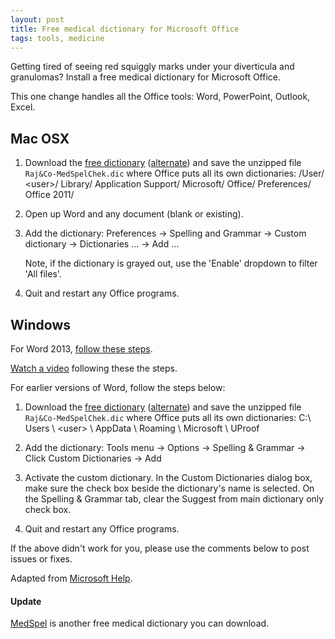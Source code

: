 ```yaml
---
layout: post
title: Free medical dictionary for Microsoft Office
tags: tools, medicine
---
```


Getting tired of seeing red squiggly marks under your diverticula and
granulomas?  Install a free medical dictionary for Microsoft Office.

 [rajn]: http://rajn.co/free-medical-spell-checker-for-microsoft-word-custom-dictionary/
 [dic]: http://rajn.co/download/rajco-med-spel-chek-zip/
 [www]: http://mtherald.com/free-medical-spell-checker-for-microsoft-word-custom-dictionary

This one change handles all the Office tools: Word, PowerPoint, Outlook,
Excel.


## Mac OSX

1. Download the [free dictionary][dic] ([alternate][MedSpel]) and save the
   unzipped file `Raj&Co-MedSpelChek.dic` where Office puts all its own
   dictionaries:  /User/ \<user\>/ Library/ Application Support/ Microsoft/
   Office/ Preferences/ Office 2011/

2. Open up Word and any document (blank or existing).

3. Add the dictionary:
   Preferences &rarr;
   Spelling and Grammar &rarr;
   Custom dictionary &rarr;
   Dictionaries ... &rarr;
   Add ...

   Note, if the dictionary is grayed out, use the 'Enable' dropdown to filter
   'All files'.

4. Quit and restart any Office programs.


## Windows


For Word 2013,
[follow these steps](http://www.howtogeek.com/142069/how-to-use-custom-dictionaries-in-word-2013/).

[Watch a video](https://www.youtube.com/watch?v=JZnvgAJ2SXg) following these
the steps.

For earlier versions of Word, follow the steps below:

1. Download the [free dictionary][dic] ([alternate][MedSpel]) and save the
   unzipped file `Raj&Co-MedSpelChek.dic` where Office puts all its own
   dictionaries: C:\\ Users \\ \<user\> \\ AppData \\ Roaming \\ Microsoft \\
   UProof

2. Add the dictionary:
   Tools menu &rarr;
   Options &rarr;
   Spelling & Grammar &rarr;
   Click Custom Dictionaries &rarr;
   Add

3. Activate the custom dictionary.  In the Custom Dictionaries dialog box,
   make sure the check box beside the dictionary's name is selected.  On the
   Spelling & Grammar tab, clear the Suggest from main dictionary only check
   box.

4. Quit and restart any Office programs.


If the above didn't work for you, please use the comments below to post issues
or fixes.

Adapted from
[Microsoft Help](http://office.microsoft.com/en-us/word-help/create-and-use-custom-dictionaries-HP005189558.aspx).

#### Update

[MedSpel] is another free medical dictionary you can download.

[MedSpel]: http://e-medtools.com/medspel.html
